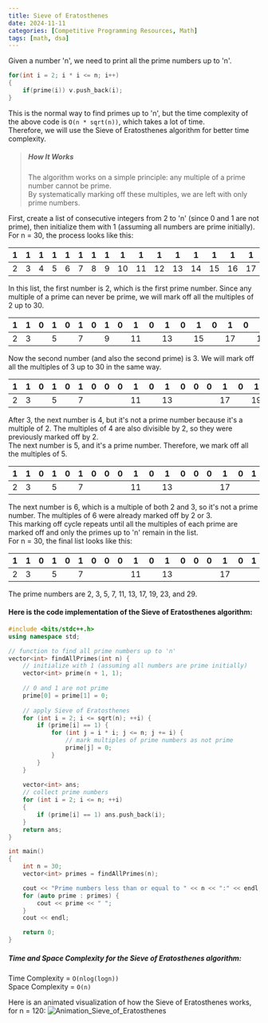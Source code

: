 ```yaml
---
title: Sieve of Eratosthenes
date: 2024-11-11
categories: [Competitive Programming Resources, Math]
tags: [math, dsa]
---
```


Given a number 'n', we need to print all the prime numbers up to 'n'.

```cpp
for(int i = 2; i * i <= n; i++)
{
    if(prime(i)) v.push_back(i);
}
```

This is the normal way to find primes up to 'n', but the time complexity of the above code is ```O(n * sqrt(n))```, which takes a lot of time.\
Therefore, we will use the Sieve of Eratosthenes algorithm for better time complexity.

> ##### How It Works
> The algorithm works on a simple principle: any multiple of a prime number cannot be prime.\
> By systematically marking off these multiples, we are left with only prime numbers.

First, create a list of consecutive integers from 2 to 'n' (since 0 and 1 are not prime), then initialize them with 1 (assuming all numbers are prime initially).\
For n = 30, the process looks like this:

| 1 | 1 | 1 | 1 | 1 | 1 | 1 | 1 | 1 | 1 | 1 | 1 | 1 | 1 | 1 | 1 | 1 | 1 | 1 | 1 | 1 | 1 | 1 | 1 | 1 | 1 | 1 | 1 | 1 |
|---|---|---|---|---|---|---|---|---|---|---|---|---|---|---|---|---|---|---|---|---|---|---|---|---|---|---|---|---|
| 2 | 3 | 4 | 5 | 6 | 7 | 8 | 9 |10 |11 |12 |13 |14 |15 |16 |17 |18 |19 |20 |21 |22 |23 |24 |25 |26 |27 |28 |29 |30 |

In this list, the first number is 2, which is the first prime number. Since any multiple of a prime can never be prime, we will mark off all the multiples of 2 up to 30.

| 1 | 1 | 0 | 1 | 0 | 1 | 0 | 1 | 0 | 1 | 0 | 1 | 0 | 1 | 0 | 1 | 0 | 1 | 0 | 1 | 0 | 1 | 0 | 1 | 0 | 1 | 0 | 1 | 0 |
|---|---|---|---|---|---|---|---|---|---|---|---|---|---|---|---|---|---|---|---|---|---|---|---|---|---|---|---|---|
| 2 | 3 |   | 5 |   | 7 |   | 9 |   |11 |   |13 |   |15 |   |17 |   |19 |   |21 |   |23 |   |25 |   |27 |   |29 |   |

Now the second number (and also the second prime) is 3. We will mark off all the multiples of 3 up to 30 in the same way.

| 1 | 1 | 0 | 1 | 0 | 1 | 0 | 0 | 0 | 1 | 0 | 1 | 0 | 0 | 0 | 1 | 0 | 1 | 0 | 0 | 0 | 1 | 0 | 1 | 0 | 0 | 0 | 1 | 0 |
|---|---|---|---|---|---|---|---|---|---|---|---|---|---|---|---|---|---|---|---|---|---|---|---|---|---|---|---|---|
| 2 | 3 |   | 5 |   | 7 |   |   |   |11 |   |13 |   |   |   |17 |   |19 |   |   |   |23 |   |25 |   |   |   |29 |   |

After 3, the next number is 4, but it's not a prime number because it's a multiple of 2. The multiples of 4 are also divisible by 2, so they were previously marked off by 2.\
The next number is 5, and it's a prime number. Therefore, we mark off all the multiples of 5.

| 1 | 1 | 0 | 1 | 0 | 1 | 0 | 0 | 0 | 1 | 0 | 1 | 0 | 0 | 0 | 1 | 0 | 1 | 0 | 0 | 0 | 1 | 0 | 0 | 0 | 0 | 0 | 1 | 0 |
|---|---|---|---|---|---|---|---|---|---|---|---|---|---|---|---|---|---|---|---|---|---|---|---|---|---|---|---|---|
| 2 | 3 |   | 5 |   | 7 |   |   |   |11 |   |13 |   |   |   |17 |   |   |   |   |   |23 |   |   |   |   |   |29 |   |

The next number is 6, which is a multiple of both 2 and 3, so it's not a prime number. The multiples of 6 were already marked off by 2 or 3.\
This marking off cycle repeats until all the multiples of each prime are marked off and only the primes up to 'n' remain in the list.\
For n = 30, the final list looks like this:

| 1 | 1 | 0 | 1 | 0 | 1 | 0 | 0 | 0 | 1 | 0 | 1 | 0 | 0 | 0 | 1 | 0 | 1 | 0 | 0 | 0 | 1 | 0 | 0 | 0 | 0 | 0 | 1 | 0 |
|---|---|---|---|---|---|---|---|---|---|---|---|---|---|---|---|---|---|---|---|---|---|---|---|---|---|---|---|---|
| 2 | 3 |   | 5 |   | 7 |   |   |   |11 |   |13 |   |   |   |17 |   |   |   |   |   |23 |   |   |   |   |   |29 |   |

The prime numbers are 2, 3, 5, 7, 11, 13, 17, 19, 23, and 29.

#### Here is the code implementation of the Sieve of Eratosthenes algorithm:

```cpp           
#include <bits/stdc++.h>
using namespace std;

// function to find all prime numbers up to 'n'
vector<int> findAllPrimes(int n) {
    // initialize with 1 (assuming all numbers are prime initially)
    vector<int> prime(n + 1, 1);
    
    // 0 and 1 are not prime
    prime[0] = prime[1] = 0; 
    
    // apply Sieve of Eratosthenes
    for (int i = 2; i <= sqrt(n); ++i) {
        if (prime[i] == 1) {
            for (int j = i * i; j <= n; j += i) {
                // mark multiples of prime numbers as not prime
                prime[j] = 0; 
            }
        }
    }
    
    vector<int> ans;
    // collect prime numbers
    for (int i = 2; i <= n; ++i) 
    {
        if (prime[i] == 1) ans.push_back(i);
    }
    return ans;
}

int main() 
{
    int n = 30;
    vector<int> primes = findAllPrimes(n);

    cout << "Prime numbers less than or equal to " << n << ":" << endl;
    for (auto prime : primes) {
        cout << prime << " ";
    }
    cout << endl;

    return 0;
}
```

##### Time and Space Complexity for the Sieve of Eratosthenes algorithm:

Time Complexity = ```O(nlog(logn))```\
Space Complexity = ```O(n)```

Here is an animated visualization of how the Sieve of Eratosthenes works, for n = 120:
![Animation_Sieve_of_Eratosthenes](https://upload.wikimedia.org/wikipedia/commons/9/94/Animation_Sieve_of_Eratosth.gif)

